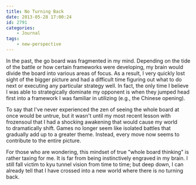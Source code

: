```yaml
---
title: No Turning Back
date: 2013-05-28 17:00:24
id: 2791
categories:
	- Journal
tags:
	- new-perspective
---
```


In the past, the go board was fragmented in my mind. Depending on the tide of the battle or how certain frameworks were developing, my brain would divide the board into various areas of focus. As a result, I very quickly lost sight of the bigger picture and had a difficult time figuring out what to do next or executing any particular strategy well. In fact, the only time I believe I was able to strategically dominate my opponent is when they jumped head first into a framework I was familiar in utilizing (e.g., the Chinese opening).

To say that I've never experienced the zen of seeing the whole board at once would be untrue, but it wasn't until my most recent lesson with frozensoul that I had a shocking awakening that would cause my world to dramatically shift. Games no longer seem like isolated battles that gradually add up to a greater theme. Instead, every move now seems to contribute to the entire picture.

For those who are wondering, this mindset of true "whole board thinking" is rather taxing for me. It is far from being instinctively engraved in my brain. I still fall victim to kyu tunnel vision from time to time; but deep down, I can already tell that I have crossed into a new world where there is no turning back.